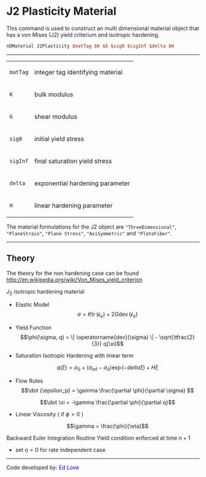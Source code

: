 # J2 Plasticity Material

This command is used to construct an multi dimensional material
object that has a von Mises (J2) yield criterium and isotropic
hardening.

```tcl
nDMaterial J2Plasticity $matTag $K $G $sig0 $sigInf $delta $H
```

<hr />
<table>
<tbody>
<tr class="odd">
<td><code class="parameter-table-variable">matTag</code></td>
<td><p>integer tag identifying material</p></td>
</tr>
<tr class="even">
<td><code class="parameter-table-variable">K</code></td>
<td><p>bulk modulus</p></td>
</tr>
<tr class="odd">
<td><code class="parameter-table-variable">G</code></td>
<td><p>shear modulus</p></td>
</tr>
<tr class="even">
<td><code class="parameter-table-variable">sig0</code></td>
<td><p>initial yield stress</p></td>
</tr>
<tr class="odd">
<td><code class="parameter-table-variable">sigInf</code></td>
<td><p>final saturation yield stress</p></td>
</tr>
<tr class="even">
<td><code class="parameter-table-variable">delta</code></td>
<td><p>exponential hardening parameter</p></td>
</tr>
<tr class="odd">
<td><code class="parameter-table-variable">H</code></td>
<td><p>linear hardening parameter</p></td>
</tr>
</tbody>
</table>

The material formulations for the J2 object are `"ThreeDimensional"`,
`"PlaneStrain"`, `"Plane Stress"`, `"AxiSymmetric"` and `"PlateFiber"`.

<hr />

## Theory

<p>The theory for the non hardening case can be found <a
href="http://en.wikipedia.org/wiki/Von_Mises_yield_criterion"
title="wikilink">http://en.wikipedia.org/wiki/Von_Mises_yield_criterion</a></p>

$J_2$ isotropic hardening material

- Elastic Model
  $$\sigma = K \operatorname{tr}(\epsilon_e) + 2G \operatorname{dev}(\epsilon_e)$$

- Yield Function
  $$\phi(\sigma, q) = \| \operatorname{dev}(\sigma) \| - \sqrt{\tfrac{2}{3}} q(\xi)$$

- Saturation Isotropic Hardening with linear term</p>
  $$q(\xi) = \sigma_0 + (\sigma_\inf - \sigma_0) \exp(-delta \xi) + H \xi $$

- Flow Rules
  $$\dot {\epsilon_p} = \gamma \frac{\partial \phi}{\partial \sigma} $$
  
  $$\dot \xi = -\gamma \frac{\partial \phi}{\partial q}$$

- Linear Viscosity ( if $\phi \gt  0$ )

  $$\gamma = \frac{\phi}{\eta}$$ 



Backward Euler Integration Routine Yield condition enforced at time $n+1$

- set $\eta = 0$ for rate independent case

<hr />

<p>Code developed by: <span style="color:blue"> Ed Love</span></p>

